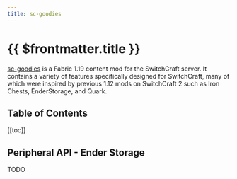 ```yaml
---
title: sc-goodies
---
```


# {{ $frontmatter.title }}

[sc-goodies](https://github.com/SwitchCraftCC/sc-goodies) is a Fabric 1.19 content mod for the SwitchCraft server. It
contains a variety of features specifically designed for SwitchCraft, many of which were inspired by previous 1.12 mods
on SwitchCraft 2 such as Iron Chests, EnderStorage, and Quark.

## Table of Contents
[[toc]]

## Peripheral API - Ender Storage

TODO
